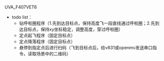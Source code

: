 UVA_F407VET6

- todo list：
  - 钻呼啦圈程序（1.先到达目标点，保持高度飞一段直线通过呼啦圈；2.先到达目标点，保持xy坐标稳定，调整高度，穿过呼啦圈）
  - 定点起飞程序（固定目标点）
  - 定点降落程序（固定目标点）
  - 悬停到指定点后进行扫码（飞到目标点后，给v831或openmv发送串口指令，读取场景中的二维码）

